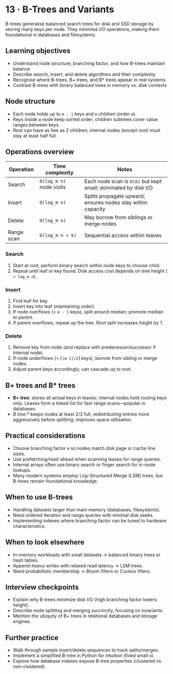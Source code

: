 # 13 · B-Trees and Variants

B-trees generalise balanced search trees for disk and SSD storage by storing many keys per node. They minimise I/O operations, making them foundational in databases and filesystems.

## Learning objectives
- Understand node structure, branching factor, and how B-trees maintain balance
- Describe search, insert, and delete algorithms and their complexity
- Recognise where B-trees, B+ trees, and B* trees appear in real systems
- Contrast B-trees with binary balanced trees in memory vs. disk contexts

## Node structure
- Each node holds up to `m - 1` keys and `m` children (order `m`).
- Keys inside a node keep sorted order; children subtrees cover value ranges between keys.
- Root can have as few as 2 children; internal nodes (except root) must stay at least half full.

## Operations overview

| Operation | Time complexity | Notes |
| --- | --- | --- |
| Search | `O(log_m n)` node visits | Each node scan is `O(m)` but kept small; dominated by disk I/O |
| Insert | `O(log_m n)` | Splits propagate upward; ensures nodes stay within capacity |
| Delete | `O(log_m n)` | May borrow from siblings or merge nodes |
| Range scan | `O(log_m n + k)` | Sequential access within leaves |

### Search
1. Start at root; perform binary search within node keys to choose child.
2. Repeat until leaf or key found. Disk access cost depends on tree height (
`≈ log_m n`).

### Insert
1. Find leaf for key.
2. Insert key into leaf (maintaining order).
3. If node overflows (> `m - 1` keys), split around median; promote median to parent.
4. If parent overflows, repeat up the tree. Root split increases height by 1.

### Delete
1. Remove key from node (and replace with predecessor/successor if internal node).
2. If node underflows (< ⌈`(m-1)/2`⌉ keys), borrow from sibling or merge nodes.
3. Adjust parent keys accordingly; can cascade up to root.

## B+ trees and B* trees
- **B+ tree:** stores all actual keys in leaves; internal nodes hold routing keys only. Leaves form a linked list for fast range scans—popular in databases.
- **B* tree:** keeps nodes at least 2/3 full, redistributing entries more aggressively before splitting; improves space utilisation.

## Practical considerations
- Choose branching factor `m` so nodes match disk page or cache line sizes.
- Use prefetching/read-ahead when scanning leaves for range queries.
- Internal arrays often use binary search or finger search for in-node lookups.
- Many modern systems employ Log-Structured Merge (LSM) trees, but B-trees remain foundational knowledge.

## When to use B-trees
- Handling datasets larger than main memory (databases, filesystems).
- Need ordered iteration and range queries with minimal disk seeks.
- Implementing indexes where branching factor can be tuned to hardware characteristics.

## When to look elsewhere
- In-memory workloads with small datasets → balanced binary trees or hash tables.
- Append-heavy writes with relaxed read latency → LSM trees.
- Need probabilistic membership → Bloom filters or Cuckoo filters.

## Interview checkpoints
- Explain why B-trees minimize disk I/O (high branching factor lowers height).
- Describe node splitting and merging succinctly, focusing on invariants.
- Mention the ubiquity of B+ trees in relational databases and storage engines.

## Further practice
- Walk through sample insert/delete sequences to track splits/merges.
- Implement a simplified B-tree in Python for intuition (fixed small `m`).
- Explore how database indexes expose B-tree properties (clustered vs. non-clustered).
